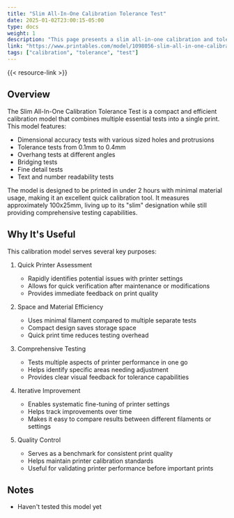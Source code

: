 ```yaml
---
title: "Slim All-In-One Calibration Tolerance Test"
date: 2025-01-02T23:00:15-05:00
type: docs
weight: 1
description: "This page presents a slim all-in-one calibration and tolerance test model for 3D printing. The model is designed to help users calibrate their 3D printers and assess their printing tolerances in a compact and efficient manner. It likely includes various features such as dimensional accuracy tests, overhang tests, bridging tests, and possibly fine detail tests, all combined into a single, space-saving print. This calibration tool is useful for 3D printing enthusiasts and professionals who want to quickly check and optimize their printer's performance without the need for multiple separate test prints."
link: "https://www.printables.com/model/1098056-slim-all-in-one-calibration-tolerance-test"
tags: ["calibration", "tolerance", "test"]
---
```


{{< resource-link >}}

## Overview
The Slim All-In-One Calibration Tolerance Test is a compact and efficient calibration model that combines multiple essential tests into a single print. This model features:

- Dimensional accuracy tests with various sized holes and protrusions
- Tolerance tests from 0.1mm to 0.4mm
- Overhang tests at different angles
- Bridging tests
- Fine detail tests
- Text and number readability tests

The model is designed to be printed in under 2 hours with minimal material usage, making it an excellent quick calibration tool. It measures approximately 100x25mm, living up to its "slim" designation while still providing comprehensive testing capabilities.

## Why It's Useful
This calibration model serves several key purposes:

1. Quick Printer Assessment
   - Rapidly identifies potential issues with printer settings
   - Allows for quick verification after maintenance or modifications
   - Provides immediate feedback on print quality

2. Space and Material Efficiency
   - Uses minimal filament compared to multiple separate tests
   - Compact design saves storage space
   - Quick print time reduces testing overhead

3. Comprehensive Testing
   - Tests multiple aspects of printer performance in one go
   - Helps identify specific areas needing adjustment
   - Provides clear visual feedback for tolerance capabilities

4. Iterative Improvement
   - Enables systematic fine-tuning of printer settings
   - Helps track improvements over time
   - Makes it easy to compare results between different filaments or settings

5. Quality Control
   - Serves as a benchmark for consistent print quality
   - Helps maintain printer calibration standards
   - Useful for validating printer performance before important prints

## Notes 
- Haven't tested this model yet

